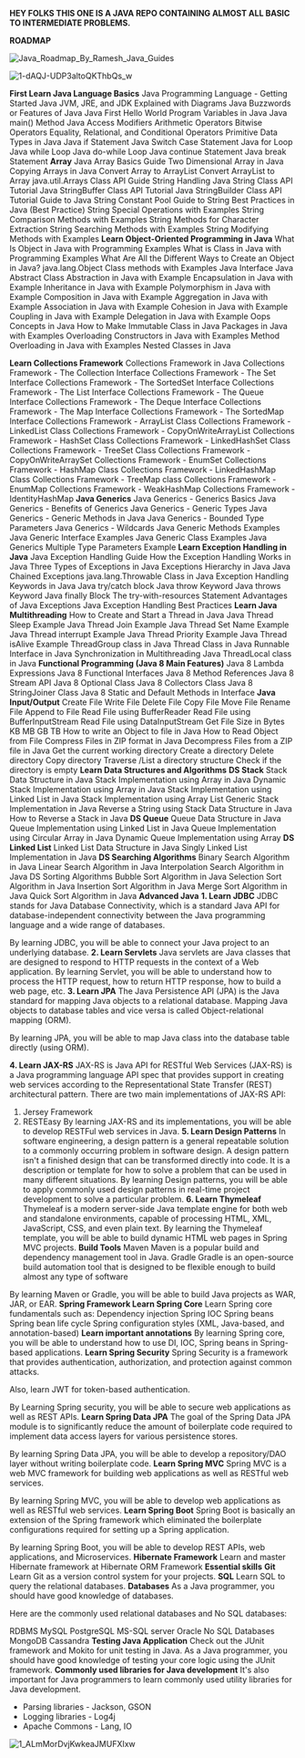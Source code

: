 **HEY FOLKS THIS ONE IS A JAVA REPO CONTAINING ALMOST ALL BASIC TO INTERMEDIATE PROBLEMS.**


**ROADMAP**

![Java_Roadmap_By_Ramesh_Java_Guides](https://user-images.githubusercontent.com/76399951/196046225-86109668-2c45-404d-8e98-69215c0e532c.png)


![1-dAQJ-UDP3altoQKThbQs_w](https://user-images.githubusercontent.com/76399951/196046185-e15e7e68-87de-49d1-aa24-ac6e129ec281.jpeg)

**First Learn Java Language Basics**
Java Programming Language - Getting Started
Java JVM, JRE, and JDK Explained with Diagrams
Java Buzzwords or Features of Java
Java First Hello World Program
Variables in Java
Java main() Method
Java Access Modifiers
Arithmetic Operators
Bitwise Operators
Equality, Relational, and Conditional Operators
Primitive Data Types in Java
Java if Statement
Java Switch Case Statement
Java for Loop
Java while Loop
Java do-while Loop
Java continue Statement
Java break Statement
**Array**
Java Array Basics Guide
Two Dimensional Array in Java
Copying Arrays in Java
Convert Array to ArrayList
Convert ArrayList to Array
java.util.Arrays Class API Guide
String Handling
Java String Class API Tutorial
Java StringBuffer Class API Tutorial
Java StringBuilder Class API Tutorial
Guide to Java String Constant Pool
Guide to String Best Practices in Java (Best Practice)
String Special Operations with Examples
String Comparison Methods with Examples
String Methods for Character Extraction
String Searching Methods with Examples
String Modifying Methods with Examples
**Learn Object-Oriented Programming in Java**
What Is Object in Java with Programming Examples
What is Class in Java with Programming Examples
What Are All the Different Ways to Create an Object in Java?
java.lang.Object Class methods with Examples
Java Interface
Java Abstract Class
Abstraction in Java with Example
Encapsulation in Java with Example
Inheritance in Java with Example
Polymorphism in Java with Example
Composition in Java with Example
Aggregation in Java with Example
Association in Java with Example
Cohesion in Java with Example
Coupling in Java with Example
Delegation in Java with Example
Oops Concepts in Java
How to Make Immutable Class in Java
Packages in Java with Examples
Overloading Constructors in Java with Examples
Method Overloading in Java with Examples
Nested Classes in Java

**Learn Collections Framework**
Collections Framework in Java
Collections Framework - The Collection Interface
Collections Framework - The Set Interface
Collections Framework - The SortedSet Interface
Collections Framework - The List Interface
Collections Framework - The Queue Interface
Collections Framework - The Deque Interface
Collections Framework - The Map Interface
Collections Framework - The SortedMap Interface
Collections Framework - ArrayList Class
Collections Framework - LinkedList Class
Collections Framework - CopyOnWriteArrayList
Collections Framework - HashSet Class
Collections Framework - LinkedHashSet Class
Collections Framework - TreeSet Class
Collections Framework - CopyOnWriteArraySet
Collections Framework - EnumSet
Collections Framework - HashMap Class
Collections Framework - LinkedHashMap Class
Collections Framework - TreeMap class
Collections Framework - EnumMap
Collections Framework - WeakHashMap
Collections Framework - IdentityHashMap
**Java Generics**
Java Generics - Generics Basics
Java Generics - Benefits of Generics
Java Generics - Generic Types
Java Generics - Generic Methods in Java
Java Generics - Bounded Type Parameters
Java Generics - Wildcards
Java Generic Methods Examples
Java Generic Interface Examples
Java Generic Class Examples
Java Generics Multiple Type Parameters Example
**Learn Exception Handling in Java**
Java Exception Handling Guide
How the Exception Handling Works in Java
Three Types of Exceptions in Java
Exceptions Hierarchy in Java
Java Chained Exceptions
java.lang.Throwable Class in Java
Exception Handling Keywords in Java
Java try/catch block
Java throw Keyword
Java throws Keyword
Java finally Block
The try-with-resources Statement
Advantages of Java Exceptions
Java Exception Handling Best Practices
**Learn Java Multithreading**
How to Create and Start a Thread in Java
Java Thread Sleep Example
Java Thread Join Example
Java Thread Set Name Example
Java Thread interrupt Example
Java Thread Priority Example
Java Thread isAlive Example
ThreadGroup class in Java
Thread Class in Java
Runnable Interface in Java
Synchronization in Multithreading Java
ThreadLocal class in Java
**Functional Programming (Java 8 Main Features)**
Java 8 Lambda Expressions
Java 8 Functional Interfaces
Java 8 Method References
Java 8 Stream API
Java 8 Optional Class
Java 8 Collectors Class
Java 8 StringJoiner Class
Java 8 Static and Default Methods in Interface
**Java Input/Output**
Create File
Write File
Delete File
Copy File
Move File
Rename File
Append to File
Read File using BufferReader
Read File using BufferInputStream
Read File using DataInputStream
Get File Size in Bytes KB MB GB TB
How to write an Object to file in Java
How to Read Object from File
Compress Files in ZIP format in Java
Decompress Files from a ZIP file in Java
Get the current working directory
Create a directory
Delete directory
Copy directory
Traverse /List a directory structure
Check if the directory is empty
**Learn Data Structures and Algorithms**
**DS Stack**
Stack Data Structure in Java
Stack Implementation using Array in Java
Dynamic Stack Implementation using Array in Java
Stack Implementation using Linked List in Java
Stack Implementation using Array List
Generic Stack Implementation in Java
Reverse a String using Stack Data Structure in Java
How to Reverse a Stack in Java
**DS Queue**
Queue Data Structure in Java
Queue Implementation using Linked List in Java
Queue Implementation using Circular Array in Java
Dynamic Queue Implementation using Array
**DS Linked List**
Linked List Data Structure in Java
Singly Linked List Implementation in Java
**DS Searching Algorithms**
Binary Search Algorithm in Java
Linear Search Algorithm in Java
Interpolation Search Algorithm in Java
DS Sorting Algorithms
Bubble Sort Algorithm in Java
Selection Sort Algorithm in Java
Insertion Sort Algorithm in Java
Merge Sort Algorithm in Java
Quick Sort Algorithm in Java
**Advanced Java**
**1. Learn JDBC**
JDBC stands for Java Database Connectivity, which is a standard Java API for database-independent connectivity between the Java programming language and a wide range of databases.

By learning JDBC, you will be able to connect your Java project to an underlying database.
**2. Learn Servlets**
Java servlets are Java classes that are designed to respond to HTTP requests in the context of a Web application.
By learning Servlet, you will be able to understand how to process the HTTP request, how to return HTTP response, how to build a web page, etc.
**3. Learn JPA**
The Java Persistence API (JPA) is the Java standard for mapping Java objects to a relational database. Mapping Java objects to database tables and vice versa is called Object-relational mapping (ORM).

By learning JPA, you will be able to map Java class into the database table directly (using ORM).

**4. Learn JAX-RS**
JAX-RS is Java API for RESTful Web Services (JAX-RS) is a Java programming language API spec that provides support in creating web services according to the Representational State Transfer (REST) architectural pattern.
There are two main implementations of JAX-RS API:
1. Jersey Framework
2. RESTEasy
By learning JAX-RS and its implementations, you will be able to develop RESTFul web services in Java.
**5. Learn Design Patterns**
In software engineering, a design pattern is a general repeatable solution to a commonly occurring problem in software design. A design pattern isn't a finished design that can be transformed directly into code. It is a description or template for how to solve a problem that can be used in many different situations.
By learning Design patterns, you will be able to apply commonly used design patterns in real-time project development to solve a particular problem.
**6. Learn Thymeleaf**
Thymeleaf is a modern server-side Java template engine for both web and standalone environments, capable of processing HTML, XML, JavaScript, CSS, and even plain text.
By learning the Thymeleaf template, you will be able to build dynamic HTML web pages in Spring MVC projects.
**Build Tools**
Maven
Maven is a popular build and dependency management tool in Java.
Gradle
Gradle is an open-source build automation tool that is designed to be flexible enough to build almost any type of software

By learning Maven or Gradle, you will be able to build Java projects as WAR, JAR, or EAR.
**Spring Framework
Learn Spring Core**
Learn Spring core fundamentals such as:
Dependency injection
Spring IOC
Spring beans
Spring bean life cycle
Spring configuration styles (XML, Java-based, and annotation-based) 
**Learn important annotations**
By learning Spring core, you will be able to understand how to use DI, IOC, Spring beans in Spring-based applications.
**Learn Spring Security**
Spring Security is a framework that provides authentication, authorization, and protection against common attacks. 

Also, learn JWT for token-based authentication.

By Learning Spring security, you will be able to secure web applications as well as REST APIs.
**Learn Spring Data JPA**
The goal of the Spring Data JPA module is to significantly reduce the amount of boilerplate code required to implement data access layers for various persistence stores.

By learning Spring Data JPA, you will be able to develop a repository/DAO layer without writing boilerplate code.
**Learn Spring MVC**
Spring MVC is a web MVC framework for building web applications as well as RESTful web services.

By learning Spring MVC, you will be able to develop web applications as well as RESTful web services.
**Learn Spring Boot**
Spring Boot is basically an extension of the Spring framework which eliminated the boilerplate configurations required for setting up a Spring application.

By learning Spring Boot, you will be able to develop REST APIs, web applications, and Microservices.
**Hibernate Framework**
Learn and master Hibernate framework at Hibernate ORM Framework
**Essential skills**
**Git**
Learn Git as a version control system for your projects.
**SQL**
Learn SQL to query the relational databases.
**Databases**
As a Java programmer, you should have good knowledge of databases.

Here are the commonly used relational databases and No SQL databases:

RDBMS
MySQL
PostgreSQL
MS-SQL server
Oracle
No SQL Databases
MongoDB
Cassandra
**Testing Java Application**
Check out the JUnit framework and Mokito for unit testing in Java. As a Java programmer, you should have good knowledge of testing your core logic using the JUnit framework.
**Commonly used libraries for Java development**
It's also important for Java programmers to learn commonly used utility libraries for Java development.

- Parsing libraries - Jackson, GSON
- Logging libraries - Log4j
- Apache Commons - Lang, IO

![1_ALmMorDvjKwkeaJMUFXIxw](https://user-images.githubusercontent.com/76399951/196046532-9510b3d1-17bf-4477-b036-0999530f4700.png)
